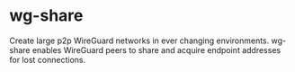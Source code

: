 # wg-share
Create large p2p WireGuard networks in ever changing environments. wg-share enables WireGuard peers to share and acquire endpoint addresses for lost connections.
